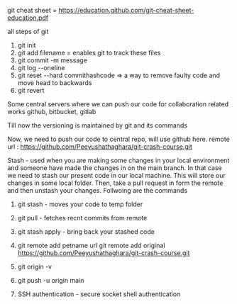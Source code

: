 git cheat sheet = https://education.github.com/git-cheat-sheet-education.pdf

all steps of git
1. git init
2. git add filename = enables git to track these files
3. git commit -m message
4. git log --oneline
5. git reset --hard commithashcode  => a way to remove faulty code and move head to backwards 
6. git revert

Some central servers where we can push our code for collaboration related works
    github, bitbucket, gitlab 
    
Till now the versioning is maintained by git and its commands

Now, we need to push our code to central repo, will use github here.
remote url : https://github.com/Peeyushathaghara/git-crash-course.git

Stash - used when you are making some changes in your local environment and someone have made the changes in on the main branch. In that case we need to stash our present code in our local machine. This will store our changes in some local folder. Then, take a pull request in form the remote and then unstash your changes. Follwoing are the commands

1. git stash - moves your code to temp folder
2. git pull - fetches recnt commits from remote
3. git stash apply - bring back your stashed code

1. git remote add petname url
git remote add original https://github.com/Peeyushathaghara/git-crash-course.git

2. git origin -v

3. git push -u origin main
4. SSH authentication - secure socket shell authentication
